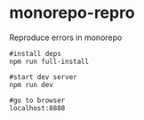 # monorepo-repro
Reproduce errors in monorepo

```
#install deps
npm run full-install

#start dev server
npm run dev

#go to browser
localhost:8888
